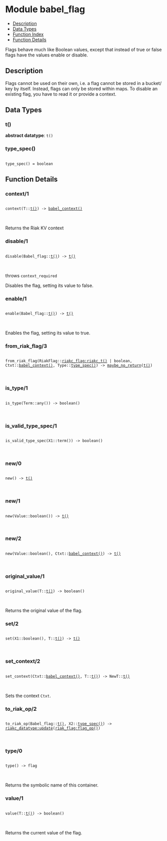 

# Module babel_flag #
* [Description](#description)
* [Data Types](#types)
* [Function Index](#index)
* [Function Details](#functions)

Flags behave much like Boolean values, except that instead of true or
false flags have the values enable or disable.

<a name="description"></a>

## Description ##
Flags cannot be used on their own, i.e. a flag cannot be stored in a bucket/
key by itself. Instead, flags can only be stored within maps.
To disable an existing flag, you have to read it or provide a context.
<a name="types"></a>

## Data Types ##


<a name="t()"></a>


### t() ###


__abstract datatype__: `t()`


<a name="type_spec()"></a>


### type_spec() ###


<pre><code>
type_spec() = boolean
</code></pre>


<a name="functions"></a>

## Function Details ##

<a name="context-1"></a>

### context/1 ###

<pre><code>
context(T::<a href="#type-t">t()</a>) -&gt; <a href="#type-babel_context">babel_context()</a>
</code></pre>
<br />

Returns the Riak KV context

<a name="disable-1"></a>

### disable/1 ###

<pre><code>
disable(Babel_flag::<a href="#type-t">t()</a>) -&gt; <a href="#type-t">t()</a>
</code></pre>
<br />

throws `context_required`

Disables the flag, setting its value to false.

<a name="enable-1"></a>

### enable/1 ###

<pre><code>
enable(Babel_flag::<a href="#type-t">t()</a>) -&gt; <a href="#type-t">t()</a>
</code></pre>
<br />

Enables the flag, setting its value to true.

<a name="from_riak_flag-3"></a>

### from_riak_flag/3 ###

<pre><code>
from_riak_flag(RiakFlag::<a href="riakc_flag.md#type-riakc_t">riakc_flag:riakc_t()</a> | boolean, Ctxt::<a href="#type-babel_context">babel_context()</a>, Type::<a href="#type-type_spec">type_spec()</a>) -&gt; <a href="#type-maybe_no_return">maybe_no_return</a>(<a href="#type-t">t()</a>)
</code></pre>
<br />

<a name="is_type-1"></a>

### is_type/1 ###

<pre><code>
is_type(Term::any()) -&gt; boolean()
</code></pre>
<br />

<a name="is_valid_type_spec-1"></a>

### is_valid_type_spec/1 ###

<pre><code>
is_valid_type_spec(X1::term()) -&gt; boolean()
</code></pre>
<br />

<a name="new-0"></a>

### new/0 ###

<pre><code>
new() -&gt; <a href="#type-t">t()</a>
</code></pre>
<br />

<a name="new-1"></a>

### new/1 ###

<pre><code>
new(Value::boolean()) -&gt; <a href="#type-t">t()</a>
</code></pre>
<br />

<a name="new-2"></a>

### new/2 ###

<pre><code>
new(Value::boolean(), Ctxt::<a href="#type-babel_context">babel_context()</a>) -&gt; <a href="#type-t">t()</a>
</code></pre>
<br />

<a name="original_value-1"></a>

### original_value/1 ###

<pre><code>
original_value(T::<a href="#type-t">t()</a>) -&gt; boolean()
</code></pre>
<br />

Returns the original value of the flag.

<a name="set-2"></a>

### set/2 ###

<pre><code>
set(X1::boolean(), T::<a href="#type-t">t()</a>) -&gt; <a href="#type-t">t()</a>
</code></pre>
<br />

<a name="set_context-2"></a>

### set_context/2 ###

<pre><code>
set_context(Ctxt::<a href="#type-babel_context">babel_context()</a>, T::<a href="#type-t">t()</a>) -&gt; NewT::<a href="#type-t">t()</a>
</code></pre>
<br />

Sets the context `Ctxt`.

<a name="to_riak_op-2"></a>

### to_riak_op/2 ###

<pre><code>
to_riak_op(Babel_flag::<a href="#type-t">t()</a>, X2::<a href="#type-type_spec">type_spec()</a>) -&gt; <a href="riakc_datatype.md#type-update">riakc_datatype:update</a>(<a href="riak_flag.md#type-flag_op">riak_flag:flag_op()</a>)
</code></pre>
<br />

<a name="type-0"></a>

### type/0 ###

<pre><code>
type() -&gt; flag
</code></pre>
<br />

Returns the symbolic name of this container.

<a name="value-1"></a>

### value/1 ###

<pre><code>
value(T::<a href="#type-t">t()</a>) -&gt; boolean()
</code></pre>
<br />

Returns the current value of the flag.

